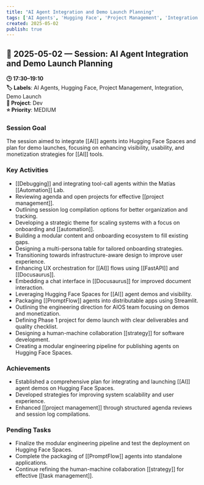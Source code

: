 ```yaml
---
title: "AI Agent Integration and Demo Launch Planning"
tags: ['AI Agents', 'Hugging Face', 'Project Management', 'Integration', 'Demo Launch']
created: 2025-05-02
publish: true
---
```


## 📅 2025-05-02 — Session: AI Agent Integration and Demo Launch Planning

**🕒 17:30–19:10**  
**🏷️ Labels**: AI Agents, Hugging Face, Project Management, Integration, Demo Launch  
**📂 Project**: Dev  
**⭐ Priority**: MEDIUM  


### Session Goal
The session aimed to integrate [[AI]] agents into Hugging Face Spaces and plan for demo launches, focusing on enhancing visibility, usability, and monetization strategies for [[AI]] tools.

### Key Activities
- [[Debugging]] and integrating tool-call agents within the Matías [[Automation]] Lab.
- Reviewing agenda and open projects for effective [[project management]].
- Outlining session log compilation options for better organization and tracking.
- Developing a strategic theme for scaling systems with a focus on onboarding and [[automation]].
- Building a modular content and onboarding ecosystem to fill existing gaps.
- Designing a multi-persona table for tailored onboarding strategies.
- Transitioning towards infrastructure-aware design to improve user experience.
- Enhancing UX orchestration for [[AI]] flows using [[FastAPI]] and [[Docusaurus]].
- Embedding a chat interface in [[Docusaurus]] for improved document interaction.
- Leveraging Hugging Face Spaces for [[AI]] agent demos and visibility.
- Packaging [[PromptFlow]] agents into distributable apps using Streamlit.
- Outlining the engineering direction for AIOS team focusing on demos and monetization.
- Defining Phase 1 project for demo launch with clear deliverables and quality checklist.
- Designing a human-machine collaboration [[strategy]] for software development.
- Creating a modular engineering pipeline for publishing agents on Hugging Face Spaces.

### Achievements
- Established a comprehensive plan for integrating and launching [[AI]] agent demos on Hugging Face Spaces.
- Developed strategies for improving system scalability and user experience.
- Enhanced [[project management]] through structured agenda reviews and session log compilations.

### Pending Tasks
- Finalize the modular engineering pipeline and test the deployment on Hugging Face Spaces.
- Complete the packaging of [[PromptFlow]] agents into standalone applications.
- Continue refining the human-machine collaboration [[strategy]] for effective [[task management]].
